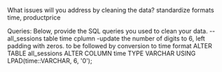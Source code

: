 What issues will you address by cleaning the data?
standardize formats time, productprice




Queries:
Below, provide the SQL queries you used to clean your data.
-- all_sessions table time cplumn -update the number of digits to 6, left padding with zeros. to be followed by conversion to time format
ALTER TABLE all_sessions
ALTER COLUMN time
TYPE VARCHAR
USING LPAD(time::VARCHAR, 6, '0');


